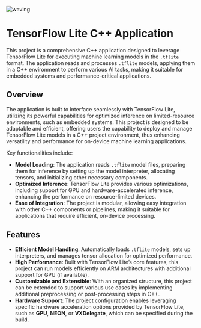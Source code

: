 ![waving](https://capsule-render.vercel.app/api?type=waving&height=200&text=TFLITE!&fontAlign=80&fontAlignY=40&color=gradient)

# TensorFlow Lite C++ Application

This project is a comprehensive C++ application designed to leverage TensorFlow Lite for executing machine learning models in the `.tflite` format. The application reads and processes `.tflite` models, applying them in a C++ environment to perform various AI tasks, making it suitable for embedded systems and performance-critical applications.

## Overview

The application is built to interface seamlessly with TensorFlow Lite, utilizing its powerful capabilities for optimized inference on limited-resource environments, such as embedded systems. This project is designed to be adaptable and efficient, offering users the capability to deploy and manage TensorFlow Lite models in a C++ project environment, thus enhancing versatility and performance for on-device machine learning applications.

Key functionalities include:

- **Model Loading**: The application reads `.tflite` model files, preparing them for inference by setting up the model interpreter, allocating tensors, and initializing other necessary components.
- **Optimized Inference**: TensorFlow Lite provides various optimizations, including support for GPU and hardware-accelerated inference, enhancing the performance on resource-limited devices.
- **Ease of Integration**: The project is modular, allowing easy integration with other C++ components or pipelines, making it suitable for applications that require efficient, on-device processing.

## Features

- **Efficient Model Handling**: Automatically loads `.tflite` models, sets up interpreters, and manages tensor allocation for optimized performance.
- **High Performance**: Built with TensorFlow Lite’s core features, this project can run models efficiently on ARM architectures with additional support for GPU (if available).
- **Customizable and Extensible**: With an organized structure, this project can be extended to support various use cases by implementing additional preprocessing or post-processing steps in C++.
- **Hardware Support**: The project configuration enables leveraging specific hardware acceleration options provided by TensorFlow Lite, such as **GPU**, **NEON**, or **VXDelegate**, which can be specified during the build.
